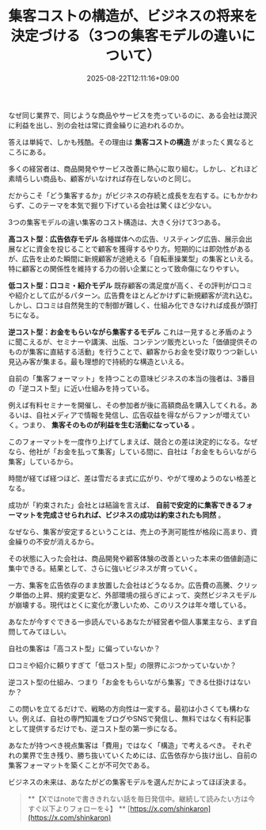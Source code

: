﻿---
title: "集客コストの構造が、ビジネスの将来を決定づける（3つの集客モデルの違いについて）"
date: 2025-08-22T12:11:16+09:00
draft: false
---

なぜ同じ業界で、同じような商品やサービスを売っているのに、ある会社は潤沢に利益を出し、別の会社は常に資金繰りに追われるのか。

答えは単純で、しかも残酷。その理由は **集客コストの構造** がまったく異なるところにある。

多くの経営者は、商品開発やサービス改善に熱心に取り組む。しかし、どれほど素晴らしい商品も、顧客がいなければ存在しないのと同じ。

だからこそ「どう集客するか」がビジネスの存続と成長を左右する。にもかかわらず、このテーマを本気で掘り下げている会社は驚くほど少ない。


3つの集客モデルの違い集客のコスト構造は、大きく分けて3つある。

**高コスト型：広告依存モデル** 
各種媒体への広告、リスティング広告、展示会出展などに資金を投じることで顧客を獲得するやり方。短期的には即効性があるが、広告を止めた瞬間に新規顧客が途絶える「自転車操業型」の集客といえる。特に顧客との関係性を維持する力の弱い企業にとって致命傷になりやすい。

**低コスト型：口コミ・紹介モデル** 
既存顧客の満足度が高く、その評判が口コミや紹介として広がるパターン。広告費をほとんどかけずに新規顧客が流れ込む。しかし、口コミは自然発生的で制御が難しく、仕組み化できなければ成長が頭打ちになる。

**逆コスト型：お金をもらいながら集客するモデル** 
これは一見すると矛盾のように聞こえるが、セミナーや講演、出版、コンテンツ販売といった「価値提供そのものが集客に直結する活動」を行うことで、顧客からお金を受け取りつつ新しい見込み客が集まる。最も理想的で持続的な構造といえる。

自前の「集客フォーマット」を持つことの意味ビジネスの本当の強者は、3番目の「逆コスト型」に近い仕組みを持っている。

例えば有料セミナーを開催し、その参加者が後に高額商品を購入してくれる。あるいは、自社メディアで情報を発信し、広告収益を得ながらファンが増えていく。つまり、 **集客そのものが利益を生む活動になっている** 。

このフォーマットを一度作り上げてしまえば、競合との差は決定的になる。なぜなら、他社が「お金を払って集客」している間に、自社は「お金をもらいながら集客」しているから。

時間が経てば経つほど、差は雪だるま式に広がり、やがて埋めようのない格差となる。

成功が「約束された」会社とは結論を言えば、 **自前で安定的に集客できるフォーマットを完成させられれば、ビジネスの成功は約束されたも同然** 。

なぜなら、集客が安定するということは、売上の予測可能性が格段に高まり、資金繰りの不安が消えるから。

その状態に入った会社は、商品開発や顧客体験の改善といった本来の価値創造に集中できる。結果として、さらに強いビジネスが育っていく。

一方、集客を広告依存のまま放置した会社はどうなるか。広告費の高騰、クリック単価の上昇、規約変更など、外部環境の揺らぎによって、突然ビジネスモデルが崩壊する。現代はとくに変化が激しいため、このリスクは年々増している。

あなたが今すぐできる一歩読んでいるあなたが経営者や個人事業主なら、まず自問してみてほしい。

自社の集客は「高コスト型」に偏っていないか？

口コミや紹介に頼りすぎて「低コスト型」の限界にぶつかっていないか？

逆コスト型の仕組み、つまり「お金をもらいながら集客」できる仕掛けはないか？

この問いを立てるだけで、戦略の方向性は一変する。最初は小さくても構わない。例えば、自社の専門知識をブログやSNSで発信し、無料ではなく有料記事として提供するだけでも、逆コスト型の第一歩になる。

あなたが持つべき視点集客は「費用」ではなく「構造」で考えるべき。
それぞれの業界で生き残り、勝ち抜いていくためには、広告依存から抜け出し、自前の集客フォーマットを築くことが不可欠である。

ビジネスの未来は、あなたがどの集客モデルを選んだかによってほぼ決まる。

> **【Xではnoteで書ききれない話を毎日発信中。継続して読みたい方は今すぐ以下よりフォローを↓】
> ** [https://x.com/shinkaron](https://x.com/shinkaron)